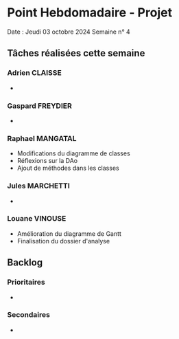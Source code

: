# Point Hebdomadaire - Projet 

Date : Jeudi 03 octobre 2024
Semaine n° 4

## Tâches réalisées cette semaine

### Adrien CLAISSE
- 

### Gaspard FREYDIER 
- 

### Raphael MANGATAL
- Modifications du diagramme de classes
- Réflexions sur la DAo
- Ajout de méthodes dans les classes

### Jules MARCHETTI
- 

### Louane VINOUSE
- Amélioration du diagramme de Gantt
- Finalisation du dossier d'analyse

## Backlog

### Prioritaires
- 

### Secondaires
- 
